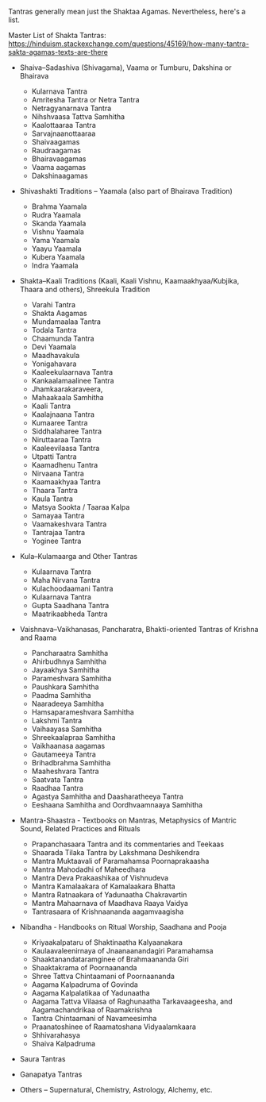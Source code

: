 Tantras generally mean just the Shaktaa Agamas. Nevertheless, here's a list.

Master List of Shakta Tantras: https://hinduism.stackexchange.com/questions/45169/how-many-tantra-sakta-agamas-texts-are-there

- Shaiva–Sadashiva (Shivagama), Vaama or Tumburu, Dakshina or Bhairava
	- Kularnava Tantra
	- Amritesha Tantra or Netra Tantra
	- Netragyanarnava Tantra
	- Nihshvaasa Tattva Samhitha
	- Kaalottaaraa Tantra
	- Sarvajnaanottaaraa
	- Shaivaagamas
	- Raudraagamas
	- Bhairavaagamas
	- Vaama aagamas
	- Dakshinaagamas

- Shivashakti Traditions – Yaamala (also part of Bhairava Tradition)
	- Brahma Yaamala
	- Rudra Yaamala
	- Skanda Yaamala
	- Vishnu Yaamala
	- Yama Yaamala
	- Yaayu Yaamala
	- Kubera Yaamala
	- Indra Yaamala

- Shakta–Kaali Traditions (Kaali, Kaali Vishnu, Kaamaakhyaa/Kubjika, Thaara and others), Shreekula Tradition
	- Varahi Tantra
	- Shakta Aagamas
	- Mundamaalaa Tantra
	- Todala Tantra
	- Chaamunda Tantra
	- Devi Yaamala
	- Maadhavakula
	- Yonigahavara
	- Kaaleekulaarnava Tantra
	- Kankaalamaalinee Tantra
	- Jhamkaarakaraveera,
	- Mahaakaala Samhitha
	- Kaali Tantra
	- Kaalajnaana Tantra
	- Kumaaree Tantra
	- Siddhalaharee Tantra
	- Niruttaaraa Tantra
	- Kaaleevilaasa Tantra
	- Utpatti Tantra
	- Kaamadhenu Tantra
	- Nirvaana Tantra
	- Kaamaakhyaa Tantra
	- Thaara Tantra
	- Kaula Tantra
	- Matsya Sookta / Taaraa Kalpa
	- Samayaa Tantra
	- Vaamakeshvara Tantra
	- Tantrajaa Tantra
	- Yoginee Tantra

- Kula–Kulamaarga and Other Tantras
	- Kulaarnava Tantra
	- Maha Nirvana Tantra
	- Kulachoodaamani Tantra
	- Kulaarnava Tantra
	- Gupta Saadhana Tantra
	- Maatrikaabheda Tantra

- Vaishnava–Vaikhanasas, Pancharatra, Bhakti-oriented Tantras of Krishna and Raama
	- Pancharaatra Samhitha
	- Ahirbudhnya Samhitha
	- Jayaakhya Samhitha
	- Parameshvara Samhitha
	- Paushkara Samhitha
	- Paadma Samhitha
	- Naaradeeya Samhitha
	- Hamsaparameshvara Samhitha
	- Lakshmi Tantra
	- Vaihaayasa Samhitha
	- Shreekaalapraa Samhitha
	- Vaikhaanasa aagamas
	- Gautameeya Tantra
	- Brihadbrahma Samhitha
	- Maaheshvara Tantra
	- Saatvata Tantra
	- Raadhaa Tantra
	- Agastya Samhitha and Daasharatheeya Tantra
	- Eeshaana Samhitha and Oordhvaamnaaya Samhitha

- Mantra-Shaastra - Textbooks on Mantras, Metaphysics of Mantric Sound, Related Practices and Rituals
	- Prapanchasaara Tantra and its commentaries and Teekaas
	- Shaarada Tilaka Tantra by Lakshmana Deshikendra
	- Mantra Muktaavali of Paramahamsa Poornaprakaasha
	- Mantra Mahodadhi of Maheedhara
	- Mantra Deva Prakaashikaa of Vishnudeva
	- Mantra Kamalaakara of Kamalaakara Bhatta
	- Mantra Ratnaakara of Yadunaatha Chakravartin
	- Mantra Mahaarnava of Maadhava Raaya Vaidya
	- Tantrasaara of Krishnaananda aagamvaagisha

- Nibandha - Handbooks on Ritual Worship, Saadhana and Pooja
	- Kriyaakalpataru of Shaktinaatha Kalyaanakara
	- Kaulaavaleenirnaya of Jnaanaanandagiri Paramahamsa
	- Shaaktanandataramginee of Brahmaananda Giri
	- Shaaktakrama of Poornaananda
	- Shree Tattva Chintaamani of Poornaananda
	- Aagama Kalpadruma of Govinda
	- Aagama Kalpalatikaa of Yadunaatha
	- Aagama Tattva Vilaasa of Raghunaatha Tarkavaageesha, and Aagamachandrikaa of Raamakrishna
	- Tantra Chintaamani of Navameesimha
	- Praanatoshinee of Raamatoshana Vidyaalamkaara
	- Shhivarahasya
	- Shaiva Kalpadruma

- Saura Tantras
- Ganapatya Tantras
- Others – Supernatural, Chemistry, Astrology, Alchemy, etc.